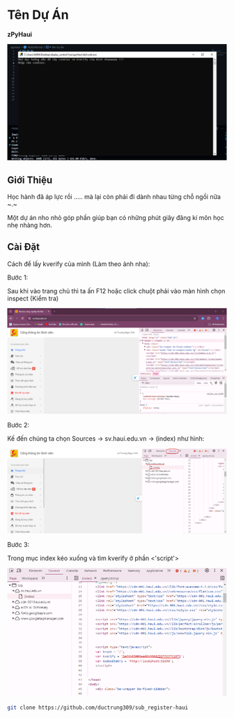 # Tên Dự Án

<strong>zPyHaui</strong>

![Ảnh chụp màn hình](./img/Screenshot%202024-08-15%20174150.png)

## Giới Thiệu

Học hành đã áp lực rồi ..... mà lại còn phải đi dành nhau từng chỗ ngồi nữa ~.~

Một dự án nho nhỏ góp phần giúp bạn có những phút giây đăng kí môn học nhẹ nhàng hơn.

## Cài Đặt

Cách để lấy kverify của mình (Làm theo ảnh nha):

Bước 1:

Sau khi vào trang chủ thì ta ấn F12 hoặc click chuột phải vào màn hình chọn inspect (Kiểm tra)

![Ảnh chụp màn hình](./img/kB1.png)

Bước 2:

Kế đến chúng ta chọn Sources -> sv.haui.edu.vn -> (index) như hình:

![Ảnh chụp màn hình](./img/kB2.png)

Bước 3:

Trong mục index kéo xuống và tìm kverify ở phần <'script'>

![Ảnh chụp màn hình](./img/kB3.png)

```bash
git clone https://github.com/ductrung309/sub_register-haui

```
